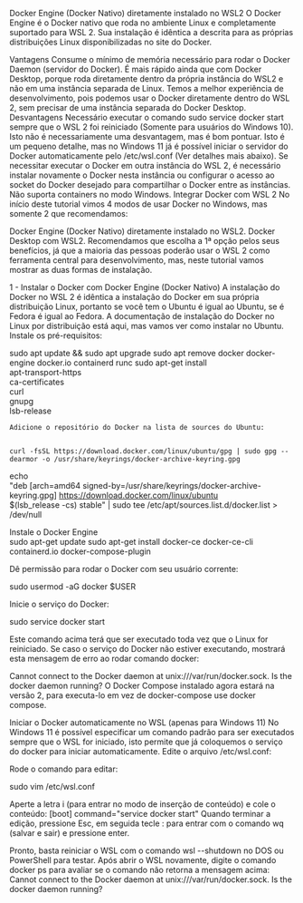 Docker Engine (Docker Nativo) diretamente instalado no WSL2
O Docker Engine é o Docker nativo que roda no ambiente Linux e completamente suportado para WSL 2. Sua instalação é idêntica a descrita para as próprias distribuições Linux disponibilizadas no site do Docker.

Vantagens
Consume o mínimo de memória necessário para rodar o Docker Daemon (servidor do Docker).
É mais rápido ainda que com Docker Desktop, porque roda diretamente dentro da própria instância do WSL2 e não em uma instância separada de Linux.
Temos a melhor experiência de desenvolvimento, pois podemos usar o Docker diretamente dentro do WSL 2, sem precisar de uma instância separada do Docker Desktop.
Desvantagens
Necessário executar o comando sudo service docker start sempre que o WSL 2 foi reiniciado (Somente para usuários do Windows 10). Isto não é necessariamente uma desvantagem, mas é bom pontuar. Isto é um pequeno detalhe, mas no Windows 11 já é possível iniciar o servidor do Docker automaticamente pelo /etc/wsl.conf (Ver detalhes mais abaixo).
Se necessitar executar o Docker em outra instância do WSL 2, é necessário instalar novamente o Docker nesta instância ou configurar o acesso ao socket do Docker desejado para compartilhar o Docker entre as instâncias.
Não suporta containers no modo Windows.
Integrar Docker com WSL 2
No início deste tutorial vimos 4 modos de usar Docker no Windows, mas somente 2 que recomendamos:

Docker Engine (Docker Nativo) diretamente instalado no WSL2.
Docker Desktop com WSL2.
Recomendamos que escolha a 1ª opção pelos seus benefícios, já que a maioria das pessoas poderão usar o WSL 2 como ferramenta central para desenvolvimento, mas, neste tutorial vamos mostrar as duas formas de instalação.

1 - Instalar o Docker com Docker Engine (Docker Nativo)
A instalação do Docker no WSL 2 é idêntica a instalação do Docker em sua própria distribuição Linux, portanto se você tem o Ubuntu é igual ao Ubuntu, se é Fedora é igual ao Fedora. A documentação de instalação do Docker no Linux por distribuição está aqui, mas vamos ver como instalar no Ubuntu.
Instale os pré-requisitos:

sudo apt update && sudo apt upgrade
sudo apt remove docker docker-engine docker.io containerd runc
sudo apt-get install \
 apt-transport-https \
 ca-certificates \
 curl \
 gnupg \
 lsb-release

    Adicione o repositório do Docker na lista de sources do Ubuntu:


    curl -fsSL https://download.docker.com/linux/ubuntu/gpg | sudo gpg --dearmor -o /usr/share/keyrings/docker-archive-keyring.gpg
  echo \
  "deb [arch=amd64 signed-by=/usr/share/keyrings/docker-archive-keyring.gpg] https://download.docker.com/linux/ubuntu \
  $(lsb_release -cs) stable" | sudo tee /etc/apt/sources.list.d/docker.list > /dev/null

Instale o Docker Engine  
 sudo apt-get update
sudo apt-get install docker-ce docker-ce-cli containerd.io docker-compose-plugin

Dê permissão para rodar o Docker com seu usuário corrente:

sudo usermod -aG docker $USER

Inicie o serviço do Docker:

sudo service docker start

Este comando acima terá que ser executado toda vez que o Linux for reiniciado. Se caso o serviço do Docker não estiver executando, mostrará esta mensagem de erro ao rodar comando docker:

Cannot connect to the Docker daemon at unix:///var/run/docker.sock. Is the docker daemon running?
O Docker Compose instalado agora estará na versão 2, para executa-lo em vez de docker-compose use docker compose.

Iniciar o Docker automaticamente no WSL (apenas para Windows 11)
No Windows 11 é possível especificar um comando padrão para ser executados sempre que o WSL for iniciado, isto permite que já coloquemos o serviço do docker para iniciar automaticamente. Edite o arquivo /etc/wsl.conf:

Rode o comando para editar:

sudo vim /etc/wsl.conf

Aperte a letra i (para entrar no modo de inserção de conteúdo) e cole o conteúdo:
[boot]
command="service docker start" Quando terminar a edição, pressione Esc, em seguida tecle : para entrar com o comando wq (salvar e sair) e pressione enter.

Pronto, basta reiniciar o WSL com o comando wsl --shutdown no DOS ou PowerShell para testar. Após abrir o WSL novamente, digite o comando docker ps para avaliar se o comando não retorna a mensagem acima: Cannot connect to the Docker daemon at unix:///var/run/docker.sock. Is the docker daemon running?
